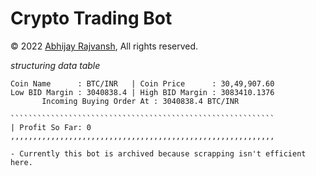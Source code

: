 # Crypto Trading Bot

© 2022 [Abhijay Rajvansh](https://www.abhijayrajvansh.com/), All rights reserved.

*structuring data table*

~~~~~~~~~~~~~~~~~~~~(16:08:42 26/01/22)~~~~~~~~~~~~~~~~~~~~
Coin Name      : BTC/INR   | Coin Price      : 30,49,907.60
Low BID Margin : 3040838.4 | High BID Margin : 3083410.1376
       Incoming Buying Order At : 3040838.4 BTC/INR  

```````````````````````````````````````````````````````````
| Profit So Far: 0
,,,,,,,,,,,,,,,,,,,,,,,,,,,,,,,,,,,,,,,,,,,,,,,,,,,,,,,,,,,

- Currently this bot is archived because scrapping isn't efficient here.

